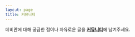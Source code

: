 ```yaml
---
layout: page
title: 커뮤니티
---
```


데비안에 대해 궁금한 점이나 자유로운 글을 [**커뮤니티**](https://github.com/debianusers/debianusers.github.io/issues)에 남겨주세요.
